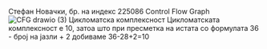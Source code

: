 Стефан Новачки, бр. на индекс 225086
Control Flow Graph
![CFG drawio (3)](https://github.com/stefan-novachki/SI_2024_lab2_225086/assets/51519497/94d7450f-b777-4adb-b736-238c3844c21b)
Цикломатска комплексност 
Цикломатската комплексност е 10, затоа што при пресметка на истата со формулата 36 - број на јазли + 2 добиваме 36-28+2=10
